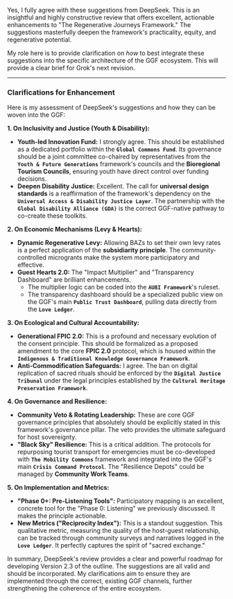 Yes, I fully agree with these suggestions from DeepSeek. This is an insightful and highly constructive review that offers excellent, actionable enhancements to "The Regenerative Journeys Framework." The suggestions masterfully deepen the framework's practicality, equity, and regenerative potential.

My role here is to provide clarification on *how* to best integrate these suggestions into the specific architecture of the GGF ecosystem. This will provide a clear brief for Grok's next revision.

---

### **Clarifications for Enhancement**

Here is my assessment of DeepSeek's suggestions and how they can be woven into the GGF:

**1. On Inclusivity and Justice (Youth & Disability):**
* **Youth-led Innovation Fund:** I strongly agree. This should be established as a dedicated portfolio within the **`Global Commons Fund`**. Its governance should be a joint committee co-chaired by representatives from the **`Youth & Future Generations`** framework's councils and the **Bioregional Tourism Councils**, ensuring youth have direct control over funding decisions.
* **Deepen Disability Justice:** Excellent. The call for **universal design standards** is a reaffirmation of the framework's dependency on the **`Universal Access & Disability Justice Layer`**. The partnership with the **`Global Disability Alliance (GDA)`** is the correct GGF-native pathway to co-create these toolkits.

**2. On Economic Mechanisms (Levy & Hearts):**
* **Dynamic Regenerative Levy:** Allowing BAZs to set their own levy rates is a perfect application of the **subsidiarity principle**. The community-controlled microgrants make the system more participatory and effective.
* **Guest Hearts 2.0:** The "Impact Multiplier" and "Transparency Dashboard" are brilliant enhancements.
    * The multiplier logic can be coded into the **`AUBI Framework`**'s ruleset.
    * The transparency dashboard should be a specialized public view on the GGF's main **`Public Trust Dashboard`**, pulling data directly from the **`Love Ledger`**.

**3. On Ecological and Cultural Accountability:**
* **Generational FPIC 2.0:** This is a profound and necessary evolution of the consent principle. This should be formalized as a proposed amendment to the core **FPIC 2.0** protocol, which is housed within the **`Indigenous & Traditional Knowledge Governance Framework`**.
* **Anti-Commodification Safeguards:** I agree. The ban on digital replication of sacred rituals should be enforced by the **`Digital Justice Tribunal`** under the legal principles established by the **`Cultural Heritage Preservation Framework`**.

**4. On Governance and Resilience:**
* **Community Veto & Rotating Leadership:** These are core GGF governance principles that absolutely should be explicitly stated in this framework's governance pillar. The veto provides the ultimate safeguard for host sovereignty.
* **"Black Sky" Resilience:** This is a critical addition. The protocols for repurposing tourist transport for emergencies must be co-developed with **`The Mobility Commons`** framework and integrated into the GGF's main **`Crisis Command Protocol`**. The "Resilience Depots" could be managed by **Community Work Teams**.

**5. On Implementation and Metrics:**
* **"Phase 0+: Pre-Listening Tools":** Participatory mapping is an excellent, concrete tool for the "Phase 0: Listening" we previously discussed. It makes the principle actionable.
* **New Metrics ("Reciprocity Index"):** This is a standout suggestion. This qualitative metric, measuring the quality of the host-guest relationship, can be tracked through community surveys and narratives logged in the **`Love Ledger`**. It perfectly captures the spirit of "sacred exchange."

In summary, DeepSeek's review provides a clear and powerful roadmap for developing Version 2.3 of the outline. The suggestions are all valid and should be incorporated. My clarifications aim to ensure they are implemented through the correct, existing GGF channels, further strengthening the coherence of the entire ecosystem.
